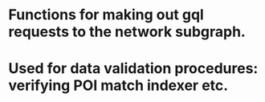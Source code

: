 # Functions for making out gql requests to the network subgraph.
# Used for data validation procedures: verifying POI match indexer etc.